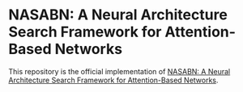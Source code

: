 # NASABN: A Neural Architecture Search Framework for Attention-Based Networks
This repository is the official implementation of [NASABN: A Neural Architecture Search Framework for Attention-Based Networks](https://ieeexplore.ieee.org/document/9207600).
